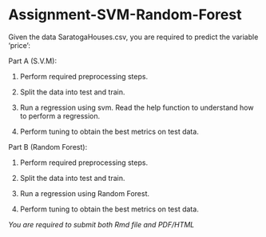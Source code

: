 # Assignment-SVM-Random-Forest

Given the data SaratogaHouses.csv, you are required to predict the variable ‘price’:  

Part A (S.V.M):

1. Perform required preprocessing steps.  

2. Split the data into test and train.  

3. Run a regression using svm. Read the help function to understand how to perform a regression.  

4. Perform tuning to obtain the best metrics on test data. 

Part B (Random Forest):

1. Perform required preprocessing steps.  

2. Split the data into test and train.

3. Run a regression using Random Forest.

4. Perform tuning to obtain the best metrics on test data.



*You are required to submit both Rmd file and PDF/HTML*
